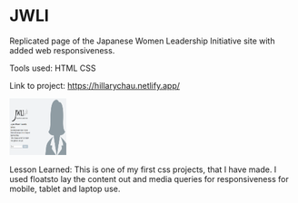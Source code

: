 # JWLI

Replicated page of the Japanese Women Leadership Initiative site with added web responsiveness.

Tools used: HTML CSS

Link to project: https://hillarychau.netlify.app/


<img src="/images/jwli - Copy.PNG" alt="JWLI" style="height: 100px; width:100px;"/>


Lesson Learned:
This is one of my first css projects, that I have made. I used floatsto lay the content out and media queries for responsiveness for mobile, tablet and laptop use. 
